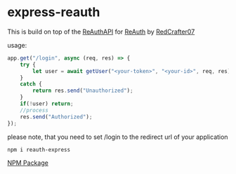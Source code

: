# express-reauth

This is build on top of the [ReAuthAPI](https://github.com/RedCrafter07/Re-Auth-API) for [ReAuth](https://auth.redcrafter07.de/) by [RedCrafter07](https://github.com/RedCrafter07/)

usage:
```javascript
app.get("/login", async (req, res) => {
    try {
        let user = await getUser("<your-token>", "<your-id>", req, res);
    }
    catch {
        return res.send("Unauthorized");
    }
    if(!user) return;
    //process
    res.send("Authorized");
});
```

please note, that you need to set /login to the redirect url of your application

```
npm i reauth-express
```

[NPM Package](https://www.npmjs.com/package/reauth-express)